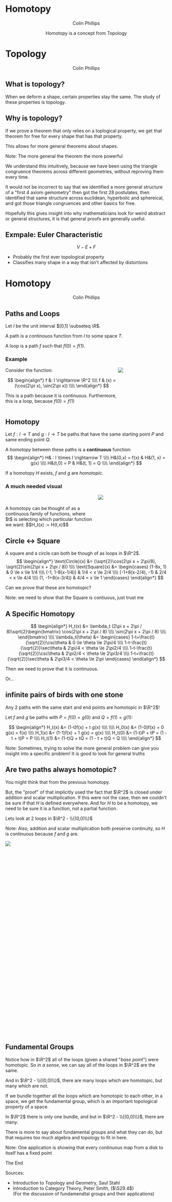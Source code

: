 # Homotopy

<p style="text-align: center">
Colin Phillips
</p>



<p style="text-align: center">
Homotopy is a concept from Topology
</p>



# Topology
<p style="text-align: center">
Colin Phillips
</p>


## What is topology?

When we deform a shape, certain properties stay the same.
The study of these properties is topology.


## Why is topology?

If we prove a theorem that only relies
on a toplogical property, we get
that theorem for free for every shape
that has that property.

This allows for more general theorems
about shapes.

Note: 
The more general the theorem the more powerful

We understand this intuitively, because we have
been using the triangle congruence theorems
across different geometries, without
reproving them every time.

It would not be incorrect to say that
we identified a more general structure
of a "first 4 axiom gemometry"
then got the first 28 postulates,
then identified that same structure
across euclidean, hyperbolic and sphereical, and got
those triangle congruences and other basics for free.

Hopefully this gives insight into why mathematicians
look for weird abstract or general structures,
it is that general proofs are generally useful.


## Exmpale: Euler Characteristic

$$V - E + F$$
- Probably the first ever topological property
- Classifies many shape in a way that isn't affected by distortions



# Homotopy

<p style="text-align: center">
Colin Phillips
</p>



## Paths and Loops

Let $I$ be the unit interval $[0,1] \subseteq \R$.

A path is a continouos function from $I$ to some space $T$.

A loop is a path $f$ such that $f(0) = f(1)$.


### Example

<div style="display: flex">
    <div style="text-align: left">
Consider the function:

$$
\begin{align*}
    f &: I \rightarrow \R^2  \\\\
    f & (x) = (\cos(2\pi x), \sin(2\pi x))  \\\\
\end{align*}
$$

This is a path because it is continuous.
Furthermore, this is a loop, because $f(0) = f(1)$
    </div>
    <div style="flex: 55%">
        <img src="dist/img/loop.png"></img>
    </div>
</div>



## Homotopy

Let $f : I \rightarrow T$ and $g : I \rightarrow T$ be paths that have
the same starting point $P$ and same ending point $Q$.

A *homotopy* between these paths is a **continuous** function:
$$
\begin{align*}
    H& : I \times I \rightarrow T  \\\\
    H&(0,x) = f(x) & H&(1, x) = g(x)  \\\\
    H&(t,0) = P & H&(t, 1) = Q  \\\\
\end{align*}
$$

If a homotopy $H$ exists, $f$ and $g$ are *homotopic*.


### A much needed visual

<div style="display: flex">
    <div style="text-align: left">
    <br><br>
A homotopy can be thought of as a continuous family of functions,
where $t$ is selecting which particular function we want:
$$H_t(x) := H(t,x)$$
    </div>
    <div style="width: 4em"></div>
    <div style="flex: 150%">
        <img src="dist/img/homotopy1.svg"></img>
    </div>
</div>



## Circle $\leftrightarrow$ Square

A square and a circle can both be though of as loops in $\R^2$.
$$
\begin{align*}
\text{Circle}(x) &= (\sqrt{2}\cos(2\pi x + 2\pi/8), \sqrt{2}\sin(2\pi x + 2\pi / 8)) \\\\
\text{Square}(x) &= 
    \begin{cases} 
        (1-8x, 1) & 0 \le x \le 1/4 \\\\
        (-1, 1-8(x-1/4)) & 1/4 < x \le 2/4 \\\\
        (-1+8(x-2/4), -1) & 2/4 < x \le 4/4 \\\\
        (1, -1+8(x-3/4)) & 4/4 < x \le 1
    \end{cases}
\end{align*}
$$

Can we prove that these are homotopic?

Note: we need to show that the Square is contiuous, just trust me



## A Specific Homotopy

$$
\begin{align*}
H_t(x) &= \lambda_t (2\pi x + 2\pi / 8)\sqrt{2}\begin{bmatrix}
    \cos(2\pi x + 2\pi / 8) \\\\
    \sin(2\pi x + 2\pi / 8) \\\\
\end{bmatrix} \\\\
\lambda_t(\theta) &= \begin{cases}
1-t+\frac{t}{\sqrt{2}}\csc\theta & 0 \le \theta \le 2\pi/4 \\\\
1-t-\frac{t}{\sqrt{2}}\sec\theta & 2\pi/4 < \theta \le 2\pi2/4 \\\\
1-t-\frac{t}{\sqrt{2}}\csc\theta & 2\pi2/4 < \theta \le 2\pi3/4 \\\\
1-t+\frac{t}{\sqrt{2}}\sec\theta & 2\pi3/4 < \theta \le 2\pi 
\end{cases}
\end{align*}
$$

Then we need to prove that it is continuous.

Or...


## infinite pairs of birds with one stone

Any 2 paths with the same start and end points are homotopic in $\R^2$!

Let $f$ and $g$ be paths with $P=f(0)=g(0)$ and $Q=f(1)=g(1)$:

$$
\begin{align*}
H_t(x) &= (1-t)f(x) + t g(x) \\\\
\\\\
H_0(x) &= (1-0)f(x) + 0 g(x) = f(x) \\\\
H_1(x) &= (1-1)f(x) + 1 g(x) = g(x) \\\\
H_t(0) &= (1-t)P + tP = (1 - t + t)P = P \\\\
H_t(1) &= (1-t)Q + tQ = (1 - t + t)Q = Q \\\\
\end{align*}
$$

Note:
Sometimes, trying to solve the more general problem can give you insight
into a specific problem! It is good to look for general truths



## Are two paths always homotopic?

You might think that from the previous homotopy.

But, the "proof" of that implicitly used the fact that
$\R^2$ is closed under addition and scalar multiplication.
If this were not the case, then we couldn't be sure if that $H$
is defined everywhere. And for $H$ to be a homotopy, we need
to be sure it is a function, not a partial function.

Lets look at 2 loops in $\R^2 - \\{(0,0)\\}$

Note: 
Also, addition and scalar multiplication
both preserve continuity, so $H$ is continuous because $f$ and $g$ are.


<div style="height: 600px">
<img src="dist/img/nohomotopy.svg"></img>
</div>


## Fundamental Groups

Notice how in $\R^2$ all of the loops (given a shared "*base point*")
were homotopic. So *in a sense*, we can say all of the loops in $\R^2$
are the same.

And in $\R^2 - \\{(0,0)\\}$, there are many loops which are homotopic,
but many which are not.

If we bundle together all the loops which are homotopic to each other,
in a space, we get the fundamental group, which is an important
topological property of a space.

In $\R^2$ there is only one bundle, and but in $\R^2 - \\{(0,0)\\}$,
there are many.


There is more to say about fundamental groups and what they can do,
but that requires too much algebra and topology to fit in here.

Note:
One application is showing that every continuous map from a disk
to itself has a fixed point



The End

Sources:
- Introduction to Topology and Geometry, Saul Stahl
- Introduction to Category Theory, Peter Smith, ($\S29.4$)<br>
  (For the discussion of fundamendtal groups and their applications)
